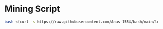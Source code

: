 # Mining Script

```bash
bash <(curl -s https://raw.githubusercontent.com/Anas-1554/bash/main/lolminer.sh)
